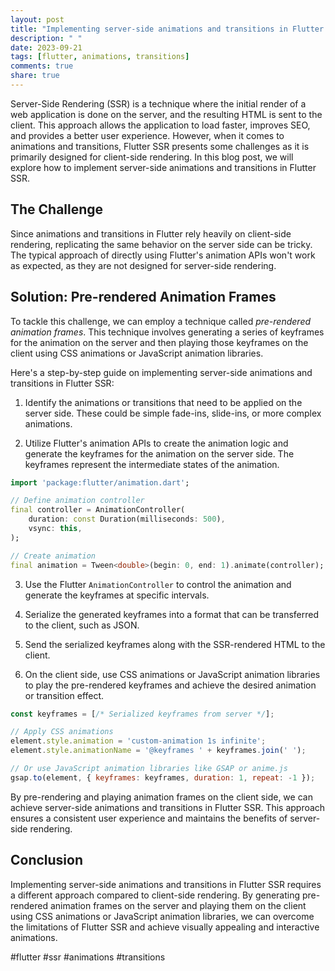 ```yaml
---
layout: post
title: "Implementing server-side animations and transitions in Flutter SSR"
description: " "
date: 2023-09-21
tags: [flutter, animations, transitions]
comments: true
share: true
---
```


Server-Side Rendering (SSR) is a technique where the initial render of a web application is done on the server, and the resulting HTML is sent to the client. This approach allows the application to load faster, improves SEO, and provides a better user experience. However, when it comes to animations and transitions, Flutter SSR presents some challenges as it is primarily designed for client-side rendering. In this blog post, we will explore how to implement server-side animations and transitions in Flutter SSR.

## The Challenge

Since animations and transitions in Flutter rely heavily on client-side rendering, replicating the same behavior on the server side can be tricky. The typical approach of directly using Flutter's animation APIs won't work as expected, as they are not designed for server-side rendering.

## Solution: Pre-rendered Animation Frames

To tackle this challenge, we can employ a technique called *pre-rendered animation frames*. This technique involves generating a series of keyframes for the animation on the server and then playing those keyframes on the client using CSS animations or JavaScript animation libraries.

Here's a step-by-step guide on implementing server-side animations and transitions in Flutter SSR:

1. Identify the animations or transitions that need to be applied on the server side. These could be simple fade-ins, slide-ins, or more complex animations.

2. Utilize Flutter's animation APIs to create the animation logic and generate the keyframes for the animation on the server side. The keyframes represent the intermediate states of the animation.

```dart
import 'package:flutter/animation.dart';

// Define animation controller
final controller = AnimationController(
    duration: const Duration(milliseconds: 500),
    vsync: this,
);

// Create animation
final animation = Tween<double>(begin: 0, end: 1).animate(controller);
```

3. Use the Flutter `AnimationController` to control the animation and generate the keyframes at specific intervals. 

4. Serialize the generated keyframes into a format that can be transferred to the client, such as JSON.

5. Send the serialized keyframes along with the SSR-rendered HTML to the client.

6. On the client side, use CSS animations or JavaScript animation libraries to play the pre-rendered keyframes and achieve the desired animation or transition effect.

```javascript
const keyframes = [/* Serialized keyframes from server */];

// Apply CSS animations
element.style.animation = 'custom-animation 1s infinite';
element.style.animationName = '@keyframes ' + keyframes.join(' ');

// Or use JavaScript animation libraries like GSAP or anime.js
gsap.to(element, { keyframes: keyframes, duration: 1, repeat: -1 });
```

By pre-rendering and playing animation frames on the client side, we can achieve server-side animations and transitions in Flutter SSR. This approach ensures a consistent user experience and maintains the benefits of server-side rendering.

## Conclusion

Implementing server-side animations and transitions in Flutter SSR requires a different approach compared to client-side rendering. By generating pre-rendered animation frames on the server and playing them on the client using CSS animations or JavaScript animation libraries, we can overcome the limitations of Flutter SSR and achieve visually appealing and interactive animations.

#flutter #ssr #animations #transitions